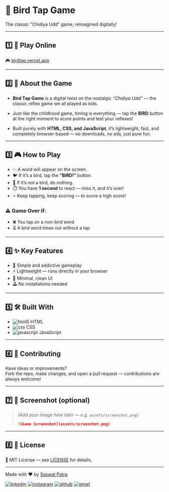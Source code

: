 # 🐤 Bird Tap Game

The classic "Chidiya Udd" game, reimagined digitally!

---

## 1️⃣ 🔗 Play Online

🎮 [birdtap.vercel.app](https://birdtap.vercel.app/)

---

## 2️⃣ 🧠 About the Game

- **Bird Tap Game** is a digital twist on the nostalgic *“Chidiya Udd”* — the classic reflex game we all played as kids.

- Just like the childhood game, timing is everything — tap the **BIRD** button at the right moment to score points and test your reflexes!

- Built purely with **HTML, CSS, and JavaScript**, it’s lightweight, fast, and completely browser-based — no downloads, no ads, just pure fun.

---

## 3️⃣ 🎮 How to Play

- ✨ A word will appear on the screen. 
- 🐦 If it’s a bird, tap the **“BIRD!”** button.  
- 🚫 If it’s not a bird, do nothing.  
- ⏱️ You have **1 second** to react — miss it, and it’s over!  
- ⭐ Keep tapping, keep scoring — to score a high score!
  
### ⚠️ Game Over if:
- ❌ You tap on a non-bird word  
- ⏳ A bird word times out without a tap

---

## 4️⃣ ✨ Key Features

- 🎯 Simple and addictive gameplay  
- ⚡ Lightweight — runs directly in your browser  
- 🎨 Minimal, clean UI  
- 🕹️ No installations needed  

---

## 5️⃣ 🛠️ Built With

- ![html5](https://www.readmecodegen.com/api/social-icon?name=html5&size=32) HTML  
- ![css](https://www.readmecodegen.com/api/social-icon?name=css&size=32) CSS  
- ![javascript](https://www.readmecodegen.com/api/social-icon?name=javascript&size=32) JavaScript  

---

## 6️⃣ 🤝 Contributing

Have ideas or improvements?  
Fork the repo, make changes, and open a pull request — contributions are always welcome!

---

## 7️⃣ 📸 Screenshot (optional)

> *(Add your image here later — e.g. `assets/screenshot.png`)*  
> ```markdown
> ![Game Screenshot](assets/screenshot.png)
> ```

---

## 8️⃣ 📄 License

🧾 MIT License — see [LICENSE](LICENSE) for details.

---

Made with ❤️ by [Saswat Patra](https://saswatpatra.carrd.co/)

[![linkedin](https://www.readmecodegen.com/api/social-icon?name=linkedin&animation=shake&showText=true&text=%40_saswat_patra_&link=https%3A%2F%2Fwww.instagram.com%2F_saswat_patra_%2F)](https://www.instagram.com/_saswat_patra_/)
[![instagram](https://www.readmecodegen.com/api/social-icon?name=instagram&size=46&animation=shake&color=%23ef4444&showText=true&text=%40_saswat_patra_&link=https%3A%2F%2Fwww.instagram.com%2F_saswat_patra_%2F)](https://www.instagram.com/_saswat_patra_/)
[![github](https://www.readmecodegen.com/api/social-icon?name=github&animation=shake&reverseBackground=true&showText=true&text=saswatpatra&link=https%3A%2F%2Fgithub.com%2Fsaswatpatra)](https://github.com/saswatpatra)
[![gmail](https://www.readmecodegen.com/api/social-icon?name=gmail&animation=shake&reverseBackground=true&showText=true&text=saswatpatra2004%40gmail.com&link=mailto%3Asaswatpatra2004%40gmail.com)](mailto:saswatpatra2004@gmail.com)
